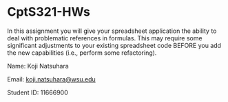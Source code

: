 # CptS321-HWs

In this assignment you will give your spreadsheet application the ability to deal with problematic
references in formulas. This may require some significant adjustments to your existing spreadsheet code
BEFORE you add the new capabilities (i.e., perform some refactoring).


Name: Koji Natsuhara

Email: koji.natsuhara@wsu.edu

Student ID: 11666900